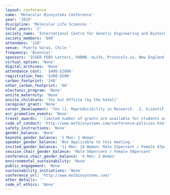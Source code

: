 ```yaml
---
layout: conference 
name: 'Molecular Biosystems Conference'
year: '2019'
discipline: 'Molecular Life Sciences '
total_years: '2'
society_name: 'International Centre for Genetic Engineering and Biotechnology & Panamerican Association of Biochemistry and Molecular Biology'
society_members: '600'
attendees: '120'
venue: 'Puerto Varas, Chile '
frequency: 'Biennial'
sponsors: 'ICGEB FEBS Letters, PABMB, eLife, Protocols.io, New England Biolab, Thermo Fisher Scientific, Twist Biosceince, Cgr Center for Genome Regulation, iBio Millenium Institute for Integrative biology, Universidad Andres bello, Sociedad de Bioquimica y Biologia Molecular de Chile, IUBM, Dryfta, Wiley'
virtual_option: 'None'
digital_archives: 'None'
attendance_cost: ' $400-$2000'
registration_fee: '$300-$500'
carbon_footprint: '240'
other_carbon_footprint: '60'
electonic_program: 'None'
onsite_maternity: 'None'
onsite_childcare: 'Yes but Offsite (by the hotel)'
caregiver_grant: 'None'
career_development: 'Yes (1. Reproducibility in Research.  2. Scientific Writing)'
ecr_promotion_events: 'None'
travel_awards: ' limited number of grants are available for students and postdocs: 60 awards $300 each (approx)'
code_of_conduct: 'http://www.molbiosystems.com/conference-policies.html'
safety_instructions: 'None'
gender_balance: 'None'
keynote_gender_balance: '1 Man: 1 Woman'
speaker_gender_balance: 'Not Applicable to this meeting.'
invited_gender_balance: '11 Men: 10 Women: Male 53percent / Female 47percent'
session_chair_gender_balance: 'Male 50percent / Female 50percent'
conference_chair_gender_balance: '4 Men: 2 Women'
environmental_sustainability: 'None'
public_engagement: 'None'
sustainability_initiatives: 'None'
conference_url: 'http://www.molbiosystems.com/'
other_details: ''
code_of_ethics: 'None'
---
```

